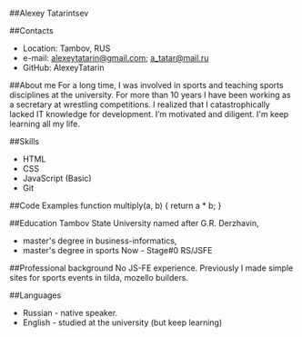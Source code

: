 ##Alexey Tatarintsev

##Contacts
* Location: Tambov, RUS
* e-mail: alexeytatarin@gmail.com; a_tatar@mail.ru
* GitHub: AlexeyTatarin

##About me
For a long time, I was involved in sports and teaching sports disciplines at the university. For more than 10 years I have been working as a secretary at wrestling competitions. I realized that I catastrophically lacked IT knowledge for development. I’m motivated and diligent. I'm keep learning all my life.

##Skills
* HTML
* CSS
* JavaScript (Basic)
* Git

##Code Examples
function multiply(a, b) {
return a * b;
} 

##Education
Tambov State University named after G.R. Derzhavin, 
* master's degree in business-informatics, 
* master's degree in sports
Now - Stage#0 RS/JSFE

##Professional background
No JS-FE experience.
Previously I made simple sites for sports events in tilda, mozello builders.

##Languages
* Russian - native speaker.
*	English - studied at the university (but keep learning)
